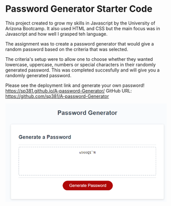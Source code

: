 # Password Generator Starter Code

This project created to grow my skills in Javascript by the University of Arizona Bootcamp. It also used HTML and CSS but the main focus was in Javascript and how well I grasped teh language. 

The assignment was to create a password generator that would give a random password based on the criteria that was selected. 

The criteria's setup were to allow one to choose whether they wanted lowercase, uppercase, numbers or special characters in their randomly generated password. This was completed succesfully and will give you a randomly generated password. 

Please see the deployment link and generate your own password! https://sp381.github.io/A-password-Generator/ 
GitHub URL: https://github.com/sp381/A-password-Generator 

![Preview](/generated-password.PNG)

